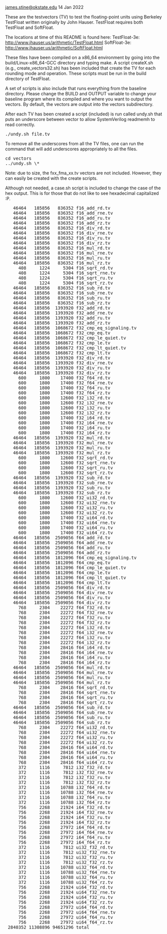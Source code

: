 james.stine@okstate.edu 14 Jan 2022

These are the testvectors (TV) to test the floating-point units using
Berkeley TestFloat written originally by John Hauser.  TestFloat
requires both TestFloat and SoftFloat.

The locations at time of this README is found here:
TestFloat-3e:  http://www.jhauser.us/arithmetic/TestFloat.html
SoftFloat-3e:  http://www.jhauser.us/arithmetic/SoftFloat.html

These files have been compiled on a x86_64 environment by going into
the build/Linux-x86_64-GCC directory and typing make.  A script
createX.sh (e.g., create_vectors32.sh) has been included that create
the TV for each rounding mode  and operation.  These scripts must be
run in the build directory of TestFloat.

A set of scripts is also include that runs everything from the
baseline directory.  Please change the BUILD and OUTPUT variable to
change your baseline program where its compiled and where you want to
output the vectors.  By default, the vectors are output into the
vectors subdirectory.

After each TV has been created a script (included) is run called
undy.sh that puts an underscore between vector to allow SystemVerilog
readmemh to read correctly.

<PRE>
./undy.sh file.tv
</PRE>

To remove all the underscores from all the TV files, one can run the
command that will add underscores appropriately to all the files.

<PRE>
cd vectors
../undy.sh \*
</PRE>

Note: due to size, the fxx_fma_xx.tv vectors are not included.
However, they can easily be created with the create scripts.

Although not needed, a case.sh script is included to change the case
of the hex output.  This is for those that do not like to see
hexadecimal capitalized :P. 

<PRE>
   46464   185856   836352 f16_add_rd.tv
   46464   185856   836352 f16_add_rne.tv
   46464   185856   836352 f16_add_ru.tv
   46464   185856   836352 f16_add_rz.tv
   46464   185856   836352 f16_div_rd.tv
   46464   185856   836352 f16_div_rne.tv
   46464   185856   836352 f16_div_ru.tv
   46464   185856   836352 f16_div_rz.tv
   46464   185856   836352 f16_mul_rd.tv
   46464   185856   836352 f16_mul_rne.tv
   46464   185856   836352 f16_mul_ru.tv
   46464   185856   836352 f16_mul_rz.tv
     408     1224     5304 f16_sqrt_rd.tv
     408     1224     5304 f16_sqrt_rne.tv
     408     1224     5304 f16_sqrt_ru.tv
     408     1224     5304 f16_sqrt_rz.tv
   46464   185856   836352 f16_sub_rd.tv
   46464   185856   836352 f16_sub_rne.tv
   46464   185856   836352 f16_sub_ru.tv
   46464   185856   836352 f16_sub_rz.tv
   46464   185856  1393920 f32_add_rd.tv
   46464   185856  1393920 f32_add_rne.tv
   46464   185856  1393920 f32_add_ru.tv
   46464   185856  1393920 f32_add_rz.tv
   46464   185856  1068672 f32_cmp_eq_signaling.tv
   46464   185856  1068672 f32_cmp_eq.tv
   46464   185856  1068672 f32_cmp_le_quiet.tv
   46464   185856  1068672 f32_cmp_le.tv
   46464   185856  1068672 f32_cmp_lt_quiet.tv
   46464   185856  1068672 f32_cmp_lt.tv
   46464   185856  1393920 f32_div_rd.tv
   46464   185856  1393920 f32_div_rne.tv
   46464   185856  1393920 f32_div_ru.tv
   46464   185856  1393920 f32_div_rz.tv
     600     1800    17400 f32_f64_rd.tv
     600     1800    17400 f32_f64_rne.tv
     600     1800    17400 f32_f64_ru.tv
     600     1800    17400 f32_f64_rz.tv
     600     1800    12600 f32_i32_rd.tv
     600     1800    12600 f32_i32_rne.tv
     600     1800    12600 f32_i32_ru.tv
     600     1800    12600 f32_i32_rz.tv
     600     1800    17400 f32_i64_rd.tv
     600     1800    17400 f32_i64_rne.tv
     600     1800    17400 f32_i64_ru.tv
     600     1800    17400 f32_i64_rz.tv
   46464   185856  1393920 f32_mul_rd.tv
   46464   185856  1393920 f32_mul_rne.tv
   46464   185856  1393920 f32_mul_ru.tv
   46464   185856  1393920 f32_mul_rz.tv
     600     1800    12600 f32_sqrt_rd.tv
     600     1800    12600 f32_sqrt_rne.tv
     600     1800    12600 f32_sqrt_ru.tv
     600     1800    12600 f32_sqrt_rz.tv
   46464   185856  1393920 f32_sub_rd.tv
   46464   185856  1393920 f32_sub_rne.tv
   46464   185856  1393920 f32_sub_ru.tv
   46464   185856  1393920 f32_sub_rz.tv
     600     1800    12600 f32_ui32_rd.tv
     600     1800    12600 f32_ui32_rne.tv
     600     1800    12600 f32_ui32_ru.tv
     600     1800    12600 f32_ui32_rz.tv
     600     1800    17400 f32_ui64_rd.tv
     600     1800    17400 f32_ui64_rne.tv
     600     1800    17400 f32_ui64_ru.tv
     600     1800    17400 f32_ui64_rz.tv
   46464   185856  2509056 f64_add_rd.tv
   46464   185856  2509056 f64_add_rne.tv
   46464   185856  2509056 f64_add_ru.tv
   46464   185856  2509056 f64_add_rz.tv
   46464   185856  1812096 f64_cmp_eq_signaling.tv
   46464   185856  1812096 f64_cmp_eq.tv
   46464   185856  1812096 f64_cmp_le_quiet.tv
   46464   185856  1812096 f64_cmp_le.tv
   46464   185856  1812096 f64_cmp_lt_quiet.tv
   46464   185856  1812096 f64_cmp_lt.tv
   46464   185856  2509056 f64_div_rd.tv
   46464   185856  2509056 f64_div_rne.tv
   46464   185856  2509056 f64_div_ru.tv
   46464   185856  2509056 f64_div_rz.tv
     768     2304    22272 f64_f32_rd.tv
     768     2304    22272 f64_f32_rne.tv
     768     2304    22272 f64_f32_ru.tv
     768     2304    22272 f64_f32_rz.tv
     768     2304    22272 f64_i32_rd.tv
     768     2304    22272 f64_i32_rne.tv
     768     2304    22272 f64_i32_ru.tv
     768     2304    22272 f64_i32_rz.tv
     768     2304    28416 f64_i64_rd.tv
     768     2304    28416 f64_i64_rne.tv
     768     2304    28416 f64_i64_ru.tv
     768     2304    28416 f64_i64_rz.tv
   46464   185856  2509056 f64_mul_rd.tv
   46464   185856  2509056 f64_mul_rne.tv
   46464   185856  2509056 f64_mul_ru.tv
   46464   185856  2509056 f64_mul_rz.tv
     768     2304    28416 f64_sqrt_rd.tv
     768     2304    28416 f64_sqrt_rne.tv
     768     2304    28416 f64_sqrt_ru.tv
     768     2304    28416 f64_sqrt_rz.tv
   46464   185856  2509056 f64_sub_rd.tv
   46464   185856  2509056 f64_sub_rne.tv
   46464   185856  2509056 f64_sub_ru.tv
   46464   185856  2509056 f64_sub_rz.tv
     768     2304    22272 f64_ui32_rd.tv
     768     2304    22272 f64_ui32_rne.tv
     768     2304    22272 f64_ui32_ru.tv
     768     2304    22272 f64_ui32_rz.tv
     768     2304    28416 f64_ui64_rd.tv
     768     2304    28416 f64_ui64_rne.tv
     768     2304    28416 f64_ui64_ru.tv
     768     2304    28416 f64_ui64_rz.tv
     372     1116     7812 i32_f32_rd.tv
     372     1116     7812 i32_f32_rne.tv
     372     1116     7812 i32_f32_ru.tv
     372     1116     7812 i32_f32_rz.tv
     372     1116    10788 i32_f64_rd.tv
     372     1116    10788 i32_f64_rne.tv
     372     1116    10788 i32_f64_ru.tv
     372     1116    10788 i32_f64_rz.tv
     756     2268    21924 i64_f32_rd.tv
     756     2268    21924 i64_f32_rne.tv
     756     2268    21924 i64_f32_ru.tv
     756     2268    21924 i64_f32_rz.tv
     756     2268    27972 i64_f64_rd.tv
     756     2268    27972 i64_f64_rne.tv
     756     2268    27972 i64_f64_ru.tv
     756     2268    27972 i64_f64_rz.tv
     372     1116     7812 ui32_f32_rd.tv
     372     1116     7812 ui32_f32_rne.tv
     372     1116     7812 ui32_f32_ru.tv
     372     1116     7812 ui32_f32_rz.tv
     372     1116    10788 ui32_f64_rd.tv
     372     1116    10788 ui32_f64_rne.tv
     372     1116    10788 ui32_f64_ru.tv
     372     1116    10788 ui32_f64_rz.tv
     756     2268    21924 ui64_f32_rd.tv
     756     2268    21924 ui64_f32_rne.tv
     756     2268    21924 ui64_f32_ru.tv
     756     2268    21924 ui64_f32_rz.tv
     756     2268    27972 ui64_f64_rd.tv
     756     2268    27972 ui64_f64_rne.tv
     756     2268    27972 ui64_f64_ru.tv
     756     2268    27972 ui64_f64_rz.tv
 2840352 11308896 94651296 total
 </PRE>

